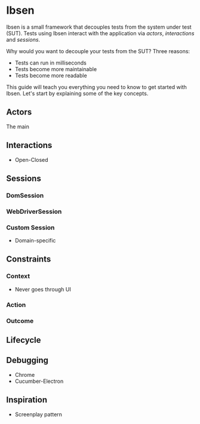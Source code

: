 # Ibsen

Ibsen is a small framework that decouples tests from the system under test (SUT).
Tests using Ibsen interact with the application via *actors*, *interactions* 
and *sessions*.

Why would you want to decouple your tests from the SUT? Three reasons:

- Tests can run in milliseconds
- Tests become more maintainable
- Tests become more readable

This guide will teach you everything you need to know to get started with Ibsen.
Let's start by explaining some of the key concepts.

## Actors

The main

## Interactions

- Open-Closed

## Sessions

### DomSession

### WebDriverSession

### Custom Session

- Domain-specific

## Constraints

### Context

* Never goes through UI

### Action

### Outcome

## Lifecycle

## Debugging

- Chrome
- Cucumber-Electron

## Inspiration

* Screenplay pattern
